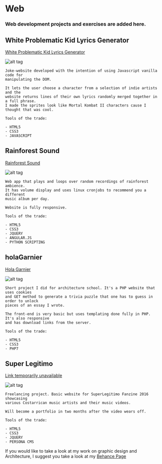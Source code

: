 # Web 
<h3> Web development projects and exercises are added here.</h3>

<h2> White Problematic Kid Lyrics Generator </h2>
<a href="http://whiteproblematickid-lyricsgenerator.com">White Problematic Kid Lyrics Generator</a>

![alt tag](http://i.imgur.com/0Cu0Pdj.png)

	Joke-website developed with the intention of using Javascript vanilla code for 
	manipulating the DOM.

	It lets the user choose a character from a selection of indie artists and the
	website returns lines of their own lyrics randomly merged together in a full phrase.
	I made the sprites look like Mortal Kombat II characters cause I thought that was cool.

	Tools of the trade:

	- HTML5
	- CSS3
	- JAVASCRIPT	


<h2> Rainforest Sound </h2> 
<a href="http://www.rainforestsound.com">Rainforest Sound</a>

![alt tag](http://i.imgur.com/WH9Ou7t.png)

	Web app that plays and loops over random recordings of rainforest ambience. 
	It has volume display and uses linux cronjobs to recommend you a different
	music album per day.

	Website is fully responsive.

	Tools of the trade:

	- HTML5
	- CSS3
	- JQUERY
	- ANGULAR.JS
	- PYTHON SCRIPTING



<h2> holaGarnier </h2> 
<a href="http://holagarnier.xyz">Hola Garnier</a>

![alt tag](http://i.imgur.com/iFFkBaq.png)

	Short project I did for architecture school. It's a PHP website that uses cookies
	and GET method to generate a trivia puzzle that one has to guess in order to unlock 
	pieces of an essay I wrote.

	The front-end is very basic but uses templating done fully in PHP. It's also responsive 
	and has download links from the server.

	Tools of the trade:

	- HTML5
	- CSS3
	- PHP7

<h2> Super Legitimo </h2> 
<a href="http://superlegitimo.com">Link temporarily unavailable</a>

![alt tag](http://i.imgur.com/pGmVcmJ.png)

	Freelancing project. Basic website for SuperLegitimo Fanzine 2016 showcasing 
	various Costarrican music artists and their music videos.

	Will become a portfolio in two months after the video wears off.

	Tools of the trade:

	- HTML5
	- CSS3
	- JQUERY
	- PERSONA CMS

If you would like to take a look at my work on graphic design and Architecture, I suggest
you take a look at my <a href="https://www.behance.net/andrralv">Behance Page</a>
